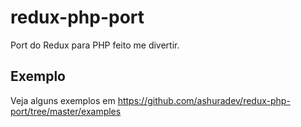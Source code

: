 # redux-php-port

Port do Redux para PHP feito me divertir.

## Exemplo

Veja alguns exemplos em https://github.com/ashuradev/redux-php-port/tree/master/examples
